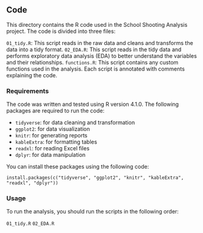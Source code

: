 ## Code
This directory contains the R code used in the School Shooting Analysis project. The code is divided into three files:

`01_tidy.R`: This script reads in the raw data and cleans and transforms the data into a tidy format. 
`02_EDA.R`: This script reads in the tidy data and performs exploratory data analysis (EDA) to better understand the variables and their relationships. 
`functions.R`: This script contains any custom functions used in the analysis.
Each script is annotated with comments explaining the code.

### Requirements
The code was written and tested using R version 4.1.0. The following packages are required to run the code:

- `tidyverse`: for data cleaning and transformation
- `ggplot2`: for data visualization
- `knitr`: for generating reports
- `kableExtra`: for formatting tables
- `readxl`: for reading Excel files
- `dplyr`: for data manipulation


You can install these packages using the following code:

`install.packages(c("tidyverse", "ggplot2", "knitr", "kableExtra", "readxl", "dplyr"))`

### Usage
To run the analysis, you should run the scripts in the following order:

`01_tidy.R`
`02_EDA.R`
